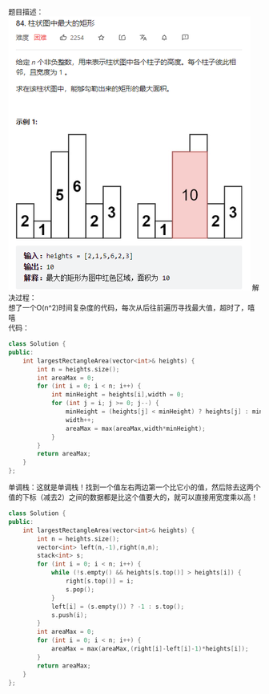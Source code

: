 题目描述：  
![image](/basicaldatastructure/stackandquere/image/image15.png) 
解决过程：  
想了一个O(n^2)时间复杂度的代码，每次从后往前遍历寻找最大值，超时了，嘻嘻  
代码：  
```cpp
class Solution {
public:
    int largestRectangleArea(vector<int>& heights) {
        int n = heights.size();
        int areaMax = 0;
        for (int i = 0; i < n; i++) {
            int minHeight = heights[i],width = 0;
            for (int j = i; j >= 0; j--) {
                minHeight = (heights[j] < minHeight) ? heights[j] : minHeight;
                width++;
                areaMax = max(areaMax,width*minHeight);
            }
        }
        return areaMax;
    }
};
```  
单调栈：这就是单调栈！找到一个值左右两边第一个比它小的值，然后除去这两个值的下标（减去2）之间的数据都是比这个值要大的，就可以直接用宽度乘以高！  
```cpp
class Solution {
public:
    int largestRectangleArea(vector<int>& heights) {
        int n = heights.size();
        vector<int> left(n,-1),right(n,n);
        stack<int> s;
        for (int i = 0; i < n; i++) {
            while (!s.empty() && heights[s.top()] > heights[i]) {
                right[s.top()] = i;
                s.pop();
            }
            left[i] = (s.empty()) ? -1 : s.top();
            s.push(i); 
        }
        int areaMax = 0;
        for (int i = 0; i < n; i++) {
            areaMax = max(areaMax,(right[i]-left[i]-1)*heights[i]);
        }
        return areaMax;
    }
};
```